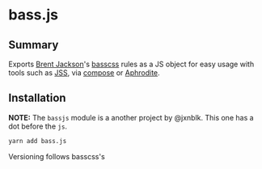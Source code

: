 # bass.js

## Summary

Exports [Brent Jackson](https://github.com/jxnblk)'s
[basscss](https://github.com/basscss/basscss) rules as a JS object for easy
usage with tools such as [JSS](https://github.com/cssinjs/jss), via
[compose](https://github.com/cssinjs/jss-compose) or
[Aphrodite](https://github.com/Khan/aphrodite).

## Installation

**NOTE:** The `bassjs` module is a another project by @jxnblk. This one has
a dot before the `js`.

```sh
yarn add bass.js
```

Versioning follows basscss's
